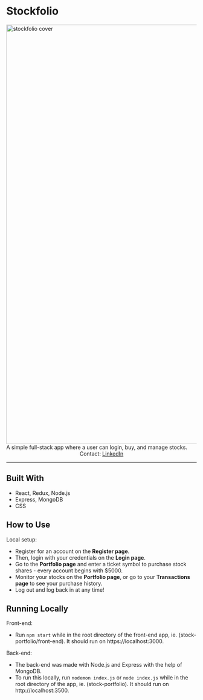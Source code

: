 # Stockfolio

<img width="1109" alt="stockfolio cover" src="https://github.com/skeyan/stock-portfolio/assets/43856300/1ea1f8a3-9944-4d6d-b782-4942b5e1c647">
A simple full-stack app where a user can login, buy, and manage stocks.

<div align="center">  
  Contact: <a href="https://www.linkedin.com/in/sk-evayan/" target="_blank">LinkedIn</a>
</div>

---

## Built With
* React, Redux, Node.js
* Express, MongoDB
* CSS

## How to Use
Local setup:
- Register for an account on the **Register page**.   
- Then, login with your credentials on the **Login page**.  
- Go to the **Portfolio page** and enter a ticket symbol to purchase stock shares - every account begins with $5000.  
- Monitor your stocks on the **Portfolio page**, or go to your **Transactions page** to see your purchase history.  
- Log out and log back in at any time!  

## Running Locally
Front-end:
- Run `npm start` while in the root directory of the front-end app, ie. (stock-portfolio/front-end). It should run on https://localhost:3000.

Back-end:
- The back-end was made with Node.js and Express with the help of MongoDB.  
- To run this locally, run `nodemon index.js` or `node index.js` while in the root directory of the app, ie. (stock-portfolio). It should run on http://localhost:3500.  
